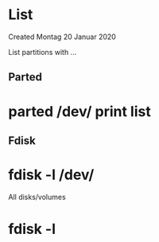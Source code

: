 # List
Created Montag 20 Januar 2020

List partitions with ...

Parted
------
# parted /dev/<dev> print list

Fdisk
-----
# fdisk -l /dev/<dev>
All disks/volumes
# fdisk -l

